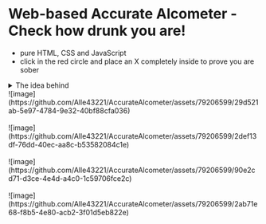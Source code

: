 # Web-based Accurate Alcometer - Check how drunk you are!
- pure HTML, CSS and JavaScript
- click in the red circle and place an X completely inside to prove you are sober
<details>
  <summary>The idea behind</summary>
  If you click outside the circle, the X is placed exactly where you clicked.  Otherwise, it has a random position on the page.  To avoid spamming/autoclicking, an incorrectly placed X prompts an alert.
</details>
![image](https://github.com/Alle43221/AccurateAlcometer/assets/79206599/29d521ab-5e97-4784-9e32-40bf88cfa036)
<br/><br/>
![image](https://github.com/Alle43221/AccurateAlcometer/assets/79206599/2def13df-76dd-40ec-aa8c-b53582084c1e)
<br/><br/>
![image](https://github.com/Alle43221/AccurateAlcometer/assets/79206599/90e2cd71-d3ce-4e4d-a4c0-1c59706fce2c)
<br/><br/>
![image](https://github.com/Alle43221/AccurateAlcometer/assets/79206599/2ab71e68-f8b5-4e80-acb2-3f01d5eb822e)

